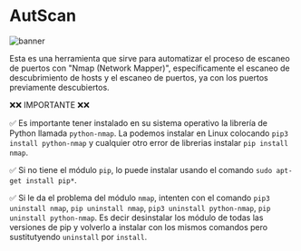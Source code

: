 # AutScan
![banner](https://user-images.githubusercontent.com/87577013/184426330-84ed2c65-af59-464d-a335-b571c6c3dd40.png)

Esta es una herramienta que sirve para automatizar el proceso de escaneo de puertos con "Nmap (Network Mapper)", específicamente el escaneo de descubrimiento de hosts y el escaneo de puertos, ya con los puertos previamente descubiertos.

❌❌ IMPORTANTE ❌❌

✅ Es importante tener instalado en su sistema operativo la librería de Python llamada `python-nmap`. La podemos instalar en Linux colocando `pip3 install python-nmap` y cualquier otro error de librerias instalar `pip install nmap`.

✅ Si no tiene el módulo `pip`, lo puede instalar usando el comando `sudo apt-get install pip*`.

✅ Si le da el problema del módulo `nmap`, intenten con el comando `pip3 uninstall nmap`, `pip uninstall nmap`, `pip3 uninstall python-nmap`, `pip uninstall python-nmap`. Es decir desinstalar los módulo de todas las versiones de pip y volverlo a instalar con los mismos comandos pero sustitutyendo `uninstall` por `install`.
